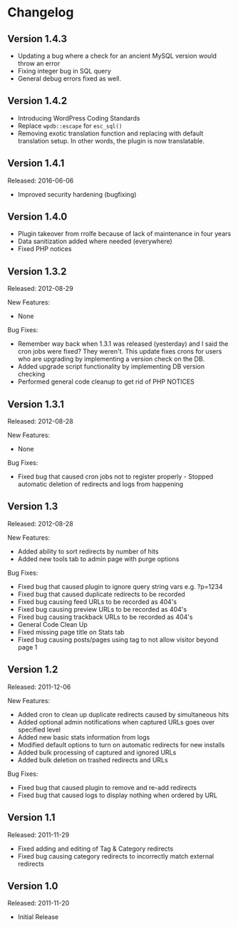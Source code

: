 # Changelog #

## Version 1.4.3 ##

* Updating a bug where a check for an ancient MySQL version would throw an error
* Fixing integer bug in SQL query
* General debug errors fixed as well.

## Version 1.4.2 ##

* Introducing WordPress Coding Standards
* Replace `wpdb::escape` for `esc_sql()`
* Removing exotic translation function and replacing with default translation setup. In other words, the plugin is now translatable.

## Version 1.4.1 ##

Released: 2016-06-06

* Improved security hardening (bugfixing)

## Version 1.4.0 ##

* Plugin takeover from rrolfe because of lack of maintenance in four years
* Data sanitization added where needed (everywhere)
* Fixed PHP notices

## Version 1.3.2 ##

Released: 2012-08-29

New Features:

* None

Bug Fixes:

* Remember way back when 1.3.1 was released (yesterday) and I said the cron jobs were fixed? They weren't. This update fixes crons for users who are upgrading by implementing a version check on the DB.
* Added upgrade script functionality by implementing DB version checking
* Performed general code cleanup to get rid of PHP NOTICES

## Version 1.3.1 ##

Released: 2012-08-28

New Features:

* None

Bug Fixes:

* Fixed bug that caused cron jobs not to register properly - Stopped automatic deletion of redirects and logs from happening

## Version 1.3 ##

Released: 2012-08-28

New Features:

* Added ability to sort redirects by number of hits
* Added new tools tab to admin page with purge options

Bug Fixes:

* Fixed bug that caused plugin to ignore query string vars e.g. ?p=1234
* Fixed bug that caused duplicate redirects to be recorded
* Fixed bug causing feed URLs to be recorded as 404's
* Fixed bug causing preview URLs to be recorded as 404's
* Fixed bug causing trackback URLs to be recorded as 404's
* General Code Clean Up
* Fixed missing page title on Stats tab
* Fixed bug causing posts/pages using <!--nextpage--> tag to not allow visitor beyond page 1

## Version 1.2 ##

Released: 2011-12-06

New Features:

* Added cron to clean up duplicate redirects caused by simultaneous hits
* Added optional admin notifications when captured URLs goes over specified level
* Added new basic stats information from logs
* Modified default options to turn on automatic redirects for new installs
* Added bulk processing of captured and ignored URLs
* Added bulk deletion on trashed redirects and URLs

Bug Fixes:

* Fixed bug that caused plugin to remove and re-add redirects
* Fixed bug that caused logs to display nothing when ordered by URL

## Version 1.1 ##

Released: 2011-11-29

* Fixed adding and editing of Tag & Category redirects
* Fixed bug causing category redirects to incorrectly match external redirects

## Version 1.0 ##

Released: 2011-11-20

* Initial Release
